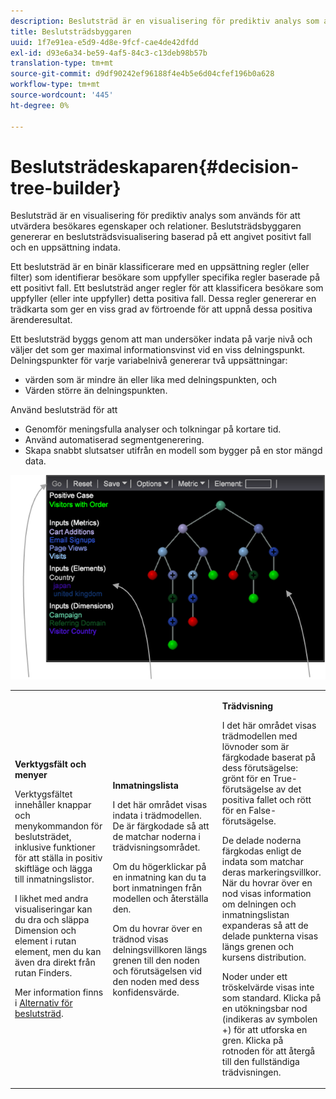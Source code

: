 ```yaml
---
description: Beslutsträd är en visualisering för prediktiv analys som används för att utvärdera besökares egenskaper och relationer. Beslutsträdsbyggaren genererar en beslutsträdsvisualisering baserad på ett angivet positivt fall och en uppsättning indata.
title: Beslutsträdsbyggaren
uuid: 1f7e91ea-e5d9-4d8e-9fcf-cae4de42dfdd
exl-id: d93e6a34-be59-4af5-84c3-c13deb98b57b
translation-type: tm+mt
source-git-commit: d9df90242ef96188f4e4b5e6d04cfef196b0a628
workflow-type: tm+mt
source-wordcount: '445'
ht-degree: 0%

---
```


# Beslutsträdeskaparen{#decision-tree-builder}

Beslutsträd är en visualisering för prediktiv analys som används för att utvärdera besökares egenskaper och relationer. Beslutsträdsbyggaren genererar en beslutsträdsvisualisering baserad på ett angivet positivt fall och en uppsättning indata.

Ett beslutsträd är en binär klassificerare med en uppsättning regler (eller filter) som identifierar besökare som uppfyller specifika regler baserade på ett positivt fall. Ett beslutsträd anger regler för att klassificera besökare som uppfyller (eller inte uppfyller) detta positiva fall. Dessa regler genererar en trädkarta som ger en viss grad av förtroende för att uppnå dessa positiva ärenderesultat.

Ett beslutsträd byggs genom att man undersöker indata på varje nivå och väljer det som ger maximal informationsvinst vid en viss delningspunkt. Delningspunkter för varje variabelnivå genererar två uppsättningar:

* värden som är mindre än eller lika med delningspunkten, och
* Värden större än delningspunkten.

Använd beslutsträd för att

* Genomför meningsfulla analyser och tolkningar på kortare tid.
* Använd automatiserad segmentgenerering.
* Skapa snabbt slutsatser utifrån en modell som bygger på en stor mängd data.

![](assets/decision_tree_parts.png)

<table id="table_FCC5D63EF8A843D79B2338BD951025EA"> 
 <tbody> 
  <tr> 
   <td colname="col1"> <p><b>Verktygsfält och menyer</b> </p> <p>Verktygsfältet innehåller knappar och menykommandon för beslutsträdet, inklusive funktioner för att ställa in positiv skiftläge och lägga till inmatningslistor. </p> <p>I likhet med andra visualiseringar kan du dra och släppa Dimension och element i rutan <span class="uicontrol"> element</span>, men du kan även dra direkt från rutan Finders. </p> <p>Mer information finns i <a href="../../../../home/c-get-started/c-analysis-vis/c-decision-trees/c-decision-trees-menu.md#concept-bfc4e80651a243d3966cc770b205606c"> Alternativ för beslutsträd</a>. </p> </td> 
   <td colname="col2"> <p><b>Inmatningslista</b> </p> <p>I det här området visas indata i trädmodellen. De är färgkodade så att de matchar noderna i trädvisningsområdet. </p> <p>Om du högerklickar på en inmatning kan du ta bort inmatningen från modellen och återställa den. </p> <p>Om du hovrar över en trädnod visas delningsvillkoren längs grenen till den noden och förutsägelsen vid den noden med dess konfidensvärde. </p> </td> 
   <td colname="col3"> <p><b>Trädvisning</b> </p> <p>I det här området visas trädmodellen med lövnoder som är färgkodade baserat på dess förutsägelse: grönt för en True-förutsägelse av det positiva fallet och rött för en False-förutsägelse. </p> <p>De delade noderna färgkodas enligt de indata som matchar deras markeringsvillkor. När du hovrar över en nod visas information om delningen och inmatningslistan expanderas så att de delade punkterna visas längs grenen och kursens distribution. </p> <p>Noder under ett tröskelvärde visas inte som standard. Klicka på en utökningsbar nod (indikeras av symbolen +) för att utforska en gren. Klicka på rotnoden för att återgå till den fullständiga trädvisningen. </p> </td> 
  </tr> 
 </tbody> 
</table>

<!-- <a id="section_E800327344194A6DBF37F273D8462E2A"></a> -->
